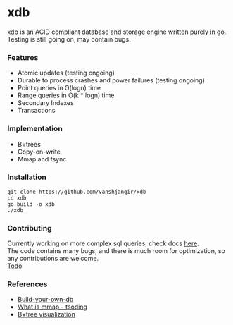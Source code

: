 # xdb
xdb is an ACID compliant database and storage engine written purely in go.\
Testing is still going on, may contain bugs.

### Features
* Atomic updates (testing ongoing)
* Durable to process crashes and power failures (testing ongoing)
* Point queries in O(logn) time
* Range queries in O(k * logn) time
* Secondary Indexes
* Transactions

### Implementation
* B+trees
* Copy-on-write
* Mmap and fsync

### Installation
```
git clone https://github.com/vanshjangir/xdb
cd xdb
go build -o xdb
./xdb
```

### Contributing
Currently working on more complex sql queries, check docs [here](https://github.com/vanshjangir/xdb/blob/master/DOCS.md).\
The code contains many bugs, and there is much room for optimization, so any contributions are welcome.\
[Todo](https://github.com/vanshjangir/xdb/issues/1)

### References
* [Build-your-own-db](https://build-your-own.org/database/00a_overview)
* [What is mmap - tsoding](https://www.youtube.com/watch?v=sFYFuBzu9Ow)
* [B+tree visualization](https://www.cs.usfca.edu/~galles/visualization/BPlusTree.html)
